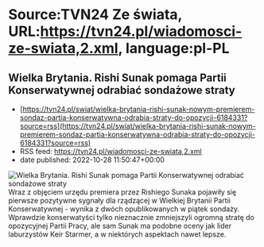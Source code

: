 # Source:TVN24 Ze świata, URL:https://tvn24.pl/wiadomosci-ze-swiata,2.xml, language:pl-PL

## Wielka Brytania. Rishi Sunak pomaga Partii Konserwatywnej odrabiać sondażowe straty
 - [https://tvn24.pl/swiat/wielka-brytania-rishi-sunak-nowym-premierem-sondaz-partia-konserwatywna-odrabia-straty-do-opozycji-6184331?source=rss](https://tvn24.pl/swiat/wielka-brytania-rishi-sunak-nowym-premierem-sondaz-partia-konserwatywna-odrabia-straty-do-opozycji-6184331?source=rss)
 - RSS feed: https://tvn24.pl/wiadomosci-ze-swiata,2.xml
 - date published: 2022-10-28 11:50:47+00:00

<img alt="Wielka Brytania. Rishi Sunak pomaga Partii Konserwatywnej odrabiać sondażowe straty" src="https://tvn24.pl/najnowsze/cdn-zdjecie-en3rzg-rishi-sunak-w-izbie-gmin-6184352/alternates/LANDSCAPE_1280" />
    Wraz z objęciem urzędu premiera przez Rishiego Sunaka pojawiły się pierwsze pozytywne sygnały dla rządzącej w Wielkiej Brytanii Partii Konserwatywnej - wynika z dwóch opublikowanych w piątek sondaży. Wprawdzie konserwatyści tylko nieznacznie zmniejszyli ogromną stratę do opozycyjnej Partii Pracy, ale sam Sunak ma podobne oceny jak lider laburzystów Keir Starmer, a w niektórych aspektach nawet lepsze.

